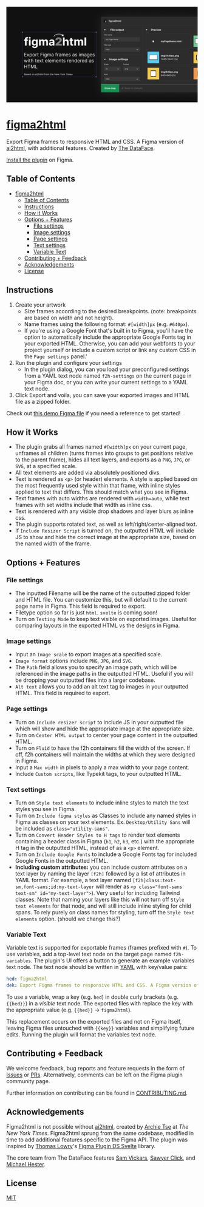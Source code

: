 ![figma2html in action](/src/img/coverArt.png)

# [figma2html](https://www.figma.com/community/plugin/1109185297790825980/figma2html)

Export Figma frames to responsive HTML and CSS. A Figma version of [ai2html](http://ai2html.org), with additional features. Created by [The DataFace](https://www.thedataface.com). 

[Install the plugin](https://www.figma.com/community/plugin/1109185297790825980/figma2html) on Figma.

## Table of Contents

- [figma2html](#figma2html)
  - [Table of Contents](#table-of-contents)
  - [Instructions](#instructions)
  - [How it Works](#how-it-works)
  - [Options + Features](#options--features)
    - [File settings](#file-settings)
    - [Image settings](#image-settings)
    - [Page settings](#page-settings)
    - [Text settings](#text-settings)
    - [Variable Text](#variable-text)
  - [Contributing + Feedback](#contributing--feedback)
  - [Acknowledgements](#acknowledgements)
  - [License](#license)

## Instructions

1. Create your artwork
   - Size frames according to the desired breakpoints. (note: breakpoints are based on width and not height).
   - Name frames using the following format: `#[width]px` (e.g. `#640px`).
   - If you're using a Google Font that's built in to Figma, you'll have the option to automatically include the appropriate Google Fonts tag in your exported HTML. Otherwise, you can add your webfonts to your project yourself or include a custom script or link any custom CSS in the `Page settings` panel.'
2. Run the plugin and configure your settings
   - In the plugin dialog, you can you load your preconfigured settings from a YAML text node named `f2h-settings` on the current page in your Figma doc, or you can write your current settings to a YAML text node.
3. Click Export and voila, you can save your exported images and HTML file as a zipped folder.

Check out [this demo Figma file](https://www.figma.com/file/THVkWmLhe7TJD16hj0IDIR/figma2html-Demo?node-id=0%3A1) if you need a reference to get started!

## How it Works

- The plugin grabs all frames named `#[width]px` on your current page, unframes all children (turns frames into groups to get positions relative to the parent frame), hides all text layers, and exports as a `PNG`, `JPG`, or `SVG`, at a specified scale.
- All text elements are added via absolutely positioned divs.
- Text is rendered as `<p>` (or header) elements. A style is applied based on the most frequently used style within that frame, with inline styles applied to text that differs. This should match what you see in Figma.
- Text frames with auto widths are rendered with `width=auto`, while text frames with set widths include that width as inline css.
- Text is rendered with any visible drop shadows and layer blurs as inline css.
- The plugin supports rotated text, as well as left/right/center-aligned text.
- If `Include Resizer Script` is turned on, the outputted HTML will include JS to show and hide the correct image at the appropriate size, based on the named width of the frame.

## Options + Features

### File settings

- The inputted Filename will be the name of the outputted zipped folder and HTML file. You can customize this, but will default to the current page name in Figma. This field is required to export.
- Filetype option so far is just `html`. `svelte` is coming soon!
- Turn on `Testing Mode` to keep text visible on exported images. Useful for comparing layouts in the exported HTML vs the designs in Figma.

### Image settings

- Input an `Image scale` to export images at a specified scale.
- `Image format` options include `PNG`, `JPG`, and `SVG`.
- The `Path` field allows you to specify an image path, which will be referenced in the image paths in the outputted HTML. Useful if you will be dropping your outputted files into a larger codebase.
- `Alt text` allows you to add an alt text tag to images in your outputted HTML. This field is required to export.

### Page settings

- Turn on `Include resizer script` to include JS in your outputted file which will show and hide the appropriate image at the appropriate size.
- Turn on `Center HTML output` to center your page content in the outputted HTML.
- Turn on `Fluid` to have the f2h containers fill the width of the screen. If off, f2h containers will maintain the widths at which they were designed in Figma.
- Input a `Max width` in pixels to apply a max width to your page content.
- Include `Custom scripts`, like Typekit tags, to your outputted HTML.

### Text settings

- Turn on `Style text elements` to include inline styles to match the text styles you see in Figma.
- Turn on `Include figma styles` as Classes to include any named styles in Figma as classes on your text elements. Ex. `Desktop/Utility Sans` will be included as `class="utility-sans"`.
- Turn on `Convert Header Styles to H tags` to render text elements containing a header class in Figma (`h1`, `h2`, `h3`, etc.) with the appropriate H tag in the outputted HTML, instead of as a `<p>` element.
- Turn on `Include Google Fonts` to include a Google Fonts tag for included Google Fonts in the outputted HTML.
- **Including custom attributes:** you can include custom attributes on a text layer by naming the layer `[f2h]` followed by a list of attributes in YAML format. For example, a text layer named `[f2h]class:text-sm,font-sans;id:my-text-layer` will render as `<p class="font-sans text-sm" id="my-text-layer">`). Very useful for including Tailwind classes. Note that naming your layers like this will not turn off `Style text elements` for that node, and will still include inline styling for child spans. To rely purely on class names for styling, turn off the `Style text elements` option. (should we change this?)

### Variable Text

Variable text is supported for exportable frames (frames prefixed with `#`). To use variables, add a top-level text node on the target page named `f2h-variables`. The plugin's UI offers a button to generate an example variables text node. The text node should be written in [YAML](https://yaml.org/) with key/value pairs:

```yaml
hed: figma2html
dek: Export Figma frames to responsive HTML and CSS. A Figma version of ai2html, with some extra features.
```

To use a variable, wrap a key (e.g. `hed`) in double curly brackets (e.g. `{{hed}}`) in a _visible_ text node. The exported files with replace the key with the appropriate value (e.g. `{{hed}}` -> `figma2html`).

This replacement occurs on the exported files and not on Figma itself, leaving Figma files untouched with `{{key}}` variables and simplifying future edits. Running the plugin will format the variables text node.

## Contributing + Feedback

We welcome feedback, bug reports and feature requests in the form of [Issues](https://github.com/the-dataface/figma2html/issues) or [PRs](https://www.github.com/the-dataface/figma2html/pulls). Alternatively, comments can be left on the Figma plugin community page.

Further information on contributing can be found in [CONTRIBUTING.md](https://www.github.com/the-dataface/figma2html/blob/main/CONTRIBUTING.md).

## Acknowledgements

Figma2html is not possible without [ai2html](https://www.ai2html.org), created by [Archie Tse](https://twitter.com/archietse) at _The New York Times_. Figma2html sprung from the same codebase, modified in time to add additional features specific to the Figma API. The plugin was inspired by [Thomas Lowry](https://www.github.com/thomas-lowry)'s [Figma Plugin DS Svelte](https://www.github.com/thomas-lowry/figma-plugin-ds-svelte) library.

The core team from The DataFace features [Sam Vickars](https://www.twitter.com/samvickars), [Sawyer Click](https://www.sawyer.codes), and [Michael Hester](https://www.twitter.com/immichaelhester).

## License

[MIT](https://www.github.com/the-dataface/figma2html/blob/main/LICENSE)
